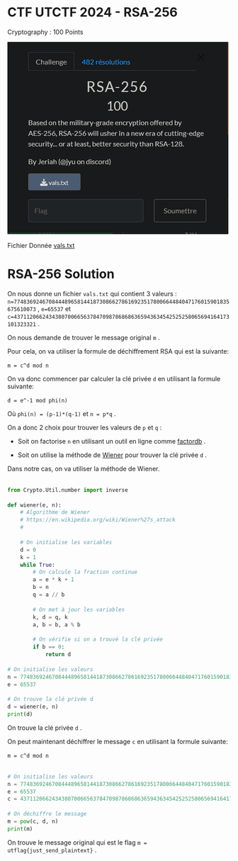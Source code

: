 # CTF UTCTF 2024 - RSA-256

Cryptography : 100 Points 

![cryptoRSA.png](cryptoRSA.png)

Fichier Donnée [vals.txt](vals.txt)

# RSA-256 Solution

On nous donne un fichier ```vals.txt``` qui contient 3 valeurs : ```n=77483692467084448965814418730866278616923517800664484047176015901835675610073``` ,  ```e=65537``` et ```c=43711206624343807006656378470987868686365943634542525258065694164173101323321``` .

On nous demande de trouver le message original ```m``` .

Pour cela, on va utiliser la formule de déchiffrement RSA qui est la suivante:

```m = c^d mod n```

On va donc commencer par calculer la clé privée ```d``` en utilisant la formule suivante:

```d = e^-1 mod phi(n)```

Où ```phi(n) = (p-1)*(q-1)``` et ```n = p*q``` .

On a donc 2 choix pour trouver les valeurs de ```p``` et ```q``` :

- Soit on factorise ```n``` en utilisant un outil en ligne comme [factordb](http://factordb.com/) .

- Soit on utilise la méthode de [Wiener](https://en.wikipedia.org/wiki/Wiener%27s_attack) pour trouver la clé privée ```d``` .

Dans notre cas, on va utiliser la méthode de Wiener.

```python

from Crypto.Util.number import inverse

def wiener(e, n):
    # Algorithme de Wiener
    # https://en.wikipedia.org/wiki/Wiener%27s_attack
    #

    # On initialise les variables
    d = 0
    k = 1
    while True:
        # On calcule la fraction continue
        a = e * k + 1
        b = n
        q = a // b

        # On met à jour les variables
        k, d = q, k
        a, b = b, a % b

        # On vérifie si on a trouvé la clé privée
        if b == 0:
            return d

# On initialise les valeurs
n = 77483692467084448965814418730866278616923517800664484047176015901835675610073
e = 65537

# On trouve la clé privée d
d = wiener(e, n)
print(d)

```

On trouve la clé privée ```d``` .

On peut maintenant déchiffrer le message ```c``` en utilisant la formule suivante:

```m = c^d mod n```

```python

# On initialise les valeurs
n = 77483692467084448965814418730866278616923517800664484047176015901835675610073
e = 65537
c = 43711206624343807006656378470987868686365943634542525258065694164173101323321

# On déchiffre le message
m = pow(c, d, n)
print(m)

```
On trouve le message original qui est le flag ```m = utflag{just_send_plaintext}``` .







